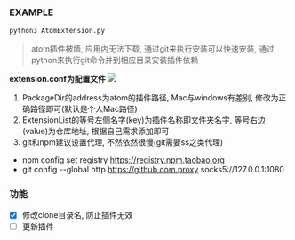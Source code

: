 ### EXAMPLE
```bash
python3 AtomExtension.py
```

> atom插件被墙, 应用内无法下载, 通过git来执行安装可以快速安装, 通过python来执行git命令并到相应目录安装插件依赖

**extension.conf为配置文件**
![](http://otw24a63u.bkt.clouddn.com/1506479470.png?imageMogr2/thumbnail/!70p)

1. PackageDir的address为atom的插件路径, Mac与windows有差别, 修改为正确路径即可(默认是个人Mac路径)
2. ExtensionList的等号左侧名字(key)为插件名称即文件夹名字, 等号右边(value)为仓库地址, 根据自己需求添加即可
3. git和npm建议设置代理, 不然依然很慢(git需要ss之类代理)
- npm config set registry https://registry.npm.taobao.org
- git config --global http.https://github.com.proxy socks5://127.0.0.1:1080

### 功能
- [x] 修改clone目录名, 防止插件无效
- [ ] 更新插件
